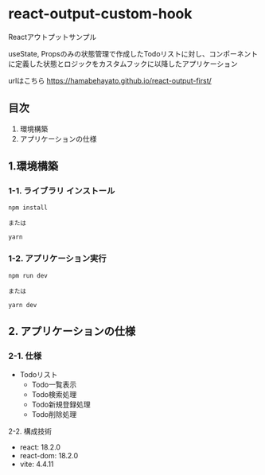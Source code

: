 # react-output-custom-hook

Reactアウトプットサンプル

useState, Propsのみの状態管理で作成したTodoリストに対し、コンポーネントに定義した状態とロジックをカスタムフックに以降したアプリケーション

urlはこちら https://hamabehayato.github.io/react-output-first/

## 目次
1. 環境構築
2. アプリケーションの仕様

## 1.環境構築

### 1-1. ライブラリ インストール

```
npm install

または

yarn
```

### 1-2. アプリケーション実行

```
npm run dev

または

yarn dev
```

## 2. アプリケーションの仕様

### 2-1. 仕様
- Todoリスト
  - Todo一覧表示
  - Todo検索処理
  - Todo新規登録処理
  - Todo削除処理

2-2. 構成技術
- react: 18.2.0
- react-dom: 18.2.0
- vite: 4.4.11
